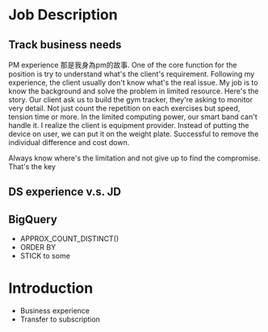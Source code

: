 # Job Description
## Track business needs
PM experience
那是我身為pm的故事. One of the core function for the position is try to understand what's the client's requirement.  Following my experience, the client usually don't know what's the real issue. My job is to know the background and solve the problem in limited resource. Here's the story. Our client ask us to build the gym tracker, they're asking to monitor very detail. Not just count the repetition on each exercises but speed, tension time or more. In the limited computing power, our smart band can't handle it. I realize the client is equipment provider. Instead of putting the device on user, we can put it on the weight plate. Successful to remove the individual difference and cost down. 

Always know where's the limitation and not give up to find the compromise. That's the key


##  DS experience v.s. JD

## BigQuery
- APPROX_COUNT_DISTINCT()
- ORDER BY
- STICK to some 

# Introduction
- Business experience
- Transfer to subscription
<!--stackedit_data:
eyJoaXN0b3J5IjpbMTc5NDU5MjQzMCwyOTk5NTY1NjIsLTE4MD
IzMDk5NzNdfQ==
-->